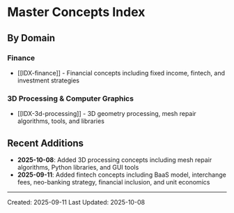 # Master Concepts Index

## By Domain

### Finance
- [[IDX-finance]] - Financial concepts including fixed income, fintech, and investment strategies

### 3D Processing & Computer Graphics
- [[IDX-3d-processing]] - 3D geometry processing, mesh repair algorithms, tools, and libraries

## Recent Additions
- **2025-10-08**: Added 3D processing concepts including mesh repair algorithms, Python libraries, and GUI tools
- **2025-09-11**: Added fintech concepts including BaaS model, interchange fees, neo-banking strategy, financial inclusion, and unit economics

---
Created: 2025-09-11
Last Updated: 2025-10-08
